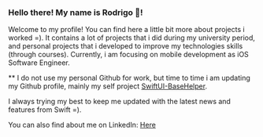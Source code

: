### Hello there! My name is Rodrigo 👋!

Welcome to my profile! You can find here a little bit more about projects i worked =). It contains a lot of projects that i did during my university period, and personal projects that i developed to improve my technologies skills (through courses). Currently, i am focusing on mobile development as iOS Software Engineer. 

** I do not use my personal Github for work, but time to time i am updating my Github profile, mainly my self project [SwiftUI-BaseHelper](https://github.com/RodrigoOkido/SwiftUI-BaseHelper).

I always trying my best to keep me updated with the latest news and features from Swift =).

You can also find about me on LinkedIn: [Here](https://www.linkedin.com/in/rodrigo-okido/)

<!--
**RodrigoOkido/RodrigoOkido** is a ✨ _special_ ✨ repository because its `README.md` (this file) appears on your GitHub profile.

Here are some ideas to get you started:

- 🔭 I’m currently working on ...
- 🌱 I’m currently learning ...
- 👯 I’m looking to collaborate on ...
- 🤔 I’m looking for help with ...
- 💬 Ask me about ...
- 📫 How to reach me: ...
- 😄 Pronouns: ...
- ⚡ Fun fact: ...
-->
